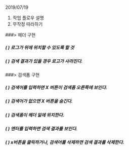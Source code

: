 2019/07/19
1. 작업 플로우 설명
2. 무작정 따라하기

###> 헤더 구현
##### ( ) 로그가 위에 위치할 수 있도록 할 것
##### ( ) 검색 결과가 있을 경우 로고가 사라진다.

###> 검색폼 구현
##### ( ) 검색어를 입력하면 X 버튼이 검색폼 오른쪽에 보인다.
##### ( ) 검색어가 없으면 X 버튼을 숨긴다.
##### ( ) 검색폼이 헤더 밑에 위치한다.
##### ( ) 엔터를 입력하면 검색 결과를 보인다.
##### ( ) x버튼을 클릭하거나, 검색어를 삭제하면 검색 결과를 삭제한다.
